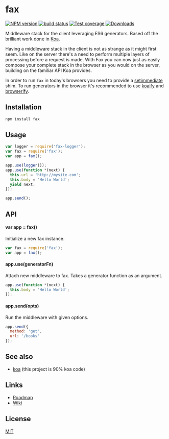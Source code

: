 # fax
[![NPM version][npm-image]][npm-url]
[![build status][travis-image]][travis-url]
[![Test coverage][coveralls-image]][coveralls-url]
[![Downloads][downloads-image]][downloads-url]

Middleware stack for the client leveraging ES6 generators.
Based off the brilliant work done in [Koa](http://koajs.com).

Having a middleware stack in the client is not as strange as
it might first seem. Like on the server there's a need to perform multiple
layers of processing before a request is made. With Fax you can now just as
easily compose your complete stack in the browser as you would on the server,
building on the familiar API Koa provides.

In order to run `fax` in today's browsers you need to provide a
[setimmediate][setimmediate] shim. To run generators in the browser it's recommended to use [koaify][koaify] and [browserify][browserify].

## Installation
```sh
npm install fax
```

## Usage
```js
var logger = require('fax-logger');
var fax = require('fax');
var app = fax();

app.use(logger());
app.use(function *(next) {
  this.url = 'http://mysite.com';
  this.body = 'Hello World';
  yield next;
});

app.send();
```

## API
#### var app = fax()
Initialize a new fax instance.
```js
var fax = require('fax');
var app = fax();
```

#### app.use(generatorFn)
Attach new middleware to fax. Takes a generator function as an argument.
```js
app.use(function *(next) {
  this.body = 'Hello World';
});
```

#### app.send(opts)
Run the middleware with given options.
```js
app.send({
  method: 'get',
  url: '/books'
});
```

## See also
- [koa](http://koajs.com) (this project is 90% koa code)

## Links
- [Roadmap]()
- [Wiki]()

## License
[MIT](https://tldrlegal.com/license/mit-license)

[npm-image]: https://img.shields.io/npm/v/fax.svg?style=flat-square
[npm-url]: https://npmjs.org/package/fax
[travis-image]: https://img.shields.io/travis/yoshuawuyts/fax.svg?style=flat-square
[travis-url]: https://travis-ci.org/yoshuawuyts/fax
[coveralls-image]: https://img.shields.io/coveralls/yoshuawuyts/fax.svg?style=flat-square
[coveralls-url]: https://coveralls.io/r/yoshuawuyts/fax?branch=master
[downloads-image]: http://img.shields.io/npm/dm/fax.svg?style=flat-square
[downloads-url]: https://npmjs.org/package/fax

[setimmediate]: http://ghub.io/setimmediate
[koaify]: https://github.com/yoshuawuyts/koaify
[browserify]: https://github.com/substack/browserify
